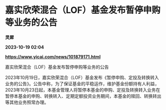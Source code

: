# 嘉实欣荣混合（LOF）基金发布暂停申购等业务的公告
**灵犀**

**2023-10-19 02:04**

**https://www.yicai.com/news/101879171.html**

嘉实欣荣混合（LOF）基金发布暂停申购等业务的公告

2023年10月19日，嘉实欣荣混合（LOF）基金发布《暂停申购、定投及转换转入业务的公告》。公告中称，为了保证基金的平稳运作，维护基金份额持有人利益，2023年10月23日起，本基金管理人将暂停本基金的申购、定投及转换转入业务在暂停本基金的申购、转换转入、定期定额投资业务期间，本基金的赎回、转换转出等其他业务照常办理。